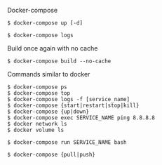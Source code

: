 Docker-compose

```
$ docker-compose up [-d]
```

```
$ docker-compose logs
```

Build once again with no cache

```
$ docker-compose build --no-cache
```

Commands similar to docker

```
$ docker-compose ps
$ docker-compose top
$ docker-compose logs -f [service_name]
$ docker-compose {start|restart|stop|kill}
$ docker-compose {up|down}
$ docker-compose exec SERVICE_NAME ping 8.8.8.8
$ docker network ls
$ docker volume ls
```

```
$ docker-compose run SERVICE_NAME bash
```

```
$ docker-compose {pull|push}
```